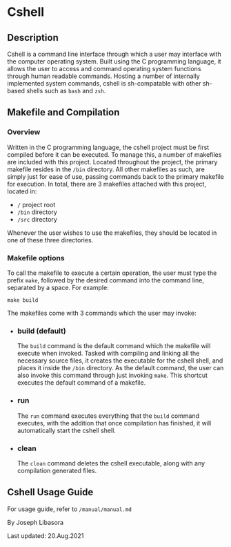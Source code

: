 # Cshell


## Description
Cshell is a command line interface  through which a user may interface with the computer operating system. Built using the C programming language, it allows the user to access and command operating system functions through human readable commands. Hosting a number of internally implemented system commands, cshell is sh-compatable with other sh-based shells such as `bash` and `zsh`. 


## Makefile and Compilation


### Overview
Written in the C programming language, the cshell project must be first compiled before it can be executed. To manage this, a number of makefiles are included with this project. Located throughout the project, the primary makefile resides in the `/bin` directory. All other makefiles as such, are simply just for ease of use, passing commands back to the primary makefile for execution. In total, there are 3 makefiles attached with this project, located in: 
- `/` project root
- `/bin` directory
- `/src` directory

Whenever the user wishes to use the makefiles, they should be located in one of these three directories. 


### Makefile options
To call the makefile to execute a certain operation, the user must type the prefix `make`, followed by the desired command into the command line, separated by a space. For example:
```
make build
```

The makefiles come with 3 commands which the user may invoke:

- ### build (default)
   The `build` command is the default command which the makefile will execute when invoked. Tasked with compiling and linking all the necessary source files, it creates the executable for the cshell shell, and places it inside the `/bin` directory. As the default command, the user can also invoke this command through just invoking `make`. This shortcut executes the default command of a makefile.


- ### run
   The `run` command executes everything that the `build` command executes, with the addition that once compilation has finished, it will automatically start the cshell shell. 


- ### clean
   The `clean` command deletes the cshell executable, along with any compilation generated files.


## Cshell Usage Guide
For usage guide, refer to `/manual/manual.md`


By Joseph Libasora

Last updated: 20.Aug.2021
